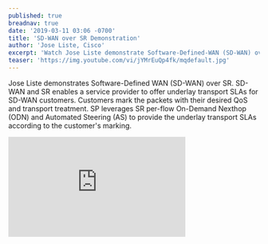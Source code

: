```yaml
---
published: true
breadnav: true
date: '2019-03-11 03:06 -0700'
title: 'SD-WAN over SR Demonstration'
author: 'Jose Liste, Cisco'
excerpt: 'Watch Jose Liste demonstrate Software-Defined-WAN (SD-WAN) over Segment Routing.'
teaser: 'https://img.youtube.com/vi/jYMrEuQp4fk/mqdefault.jpg'
---    
```

Jose Liste demonstrates Software-Defined WAN (SD-WAN) over SR. SD-WAN and SR enables a service provider to offer underlay transport SLAs for SD-WAN customers. Customers mark the packets with their desired QoS and transport treatment. SP leverages SR per-flow On-Demand Nexthop (ODN) and Automated Steering (AS) to provide the underlay transport SLAs according to the customer's marking.
       
<iframe width="355" height="200" src="https://www.youtube.com/embed/jYMrEuQp4fk" frameborder="0" allowfullscreen></iframe>
